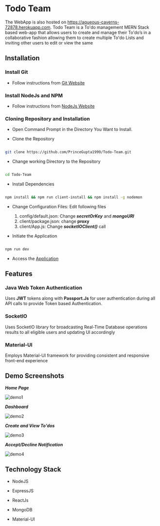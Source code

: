 
# Todo Team

The WebApp is also hosted on https://aqueous-caverns-72878.herokuapp.com. Todo Team is a To'do management MERN Stack based web-app that allows users to create and manage their To'do’s in a collaborative fashion allowing them to create multiple To'do Lists and inviting other users to edit or view the same
  
## Installation

### Install Git

* Follow instructions from [Git Website](https://git-scm.com/downloads)

### Install NodeJs and NPM

* Follow instructions from [NodeJs Website](https://nodejs.org/en/download/)

### Cloning Repository and Installation

* Open Command Prompt in the Directory You Want to Install.

* Clone the Repository

```bash

git clone https://github.com/PrinceGupta1999/Todo-Team.git

```

* Change working Directory to the Repository

```bash

cd Todo-Team

```

* Install Dependencies

```bash

npm install && npm run client-install && npm install -g nodemon

```

* Change Configuration Files: Edit following files
    1. config/default.json: Change ***secretOrKey*** and ***mongoURI***
    2. client/package.json: change **proxy**
    3. client/App.js: Change ***socketIOClient()*** call

* Initiate the Application

```bash

npm run dev

```

* Access the [Application](http://localhost:3000)

## Features

### Java Web Token Authentication

Uses **JWT** tokens along with **Passport.Js** for user authentication during all API calls to provide Token based Authentication.

### SocketIO

Uses SocketIO library for broadcasting Real-Time Database operations results to all eligible users and updating UI accordingly

### Material-UI

Employs Material-UI framework for providing consistent and responsive  front-end experience

## Demo Screenshots

***Home Page***

![demo1](https://github.com/PrinceGupta1999/Todo-Team/blob/master/screenshots/home.png)

***Dashboard***

![demo2](https://github.com/PrinceGupta1999/Todo-Team/blob/master/screenshots/dashboard.png)

***Create and View To'dos***

![demo3](https://github.com/PrinceGupta1999/Todo-Team/blob/master/screenshots/todo.png)

***Accept/Decline Notification***

![demo4](https://github.com/PrinceGupta1999/Todo-Team/blob/master/screenshots/notification.png)

## Technology Stack

* NodeJS

* ExpressJS

* ReactJs

* MongoDB

* Material-UI  
